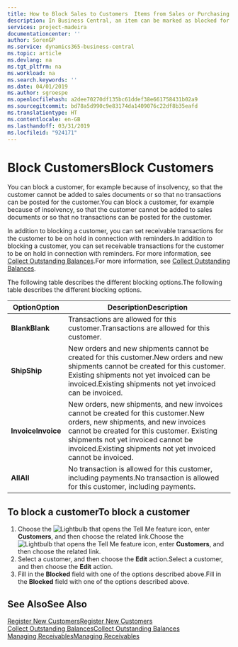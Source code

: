 ```yaml
---
title: How to Block Sales to Customers  Items from Sales or Purchasing
description: In Business Central, an item can be marked as blocked for sales, blocked for purchase, or blocked for all purposes.
services: project-madeira
documentationcenter: ''
author: SorenGP
ms.service: dynamics365-business-central
ms.topic: article
ms.devlang: na
ms.tgt_pltfrm: na
ms.workload: na
ms.search.keywords: ''
ms.date: 04/01/2019
ms.author: sgroespe
ms.openlocfilehash: a2dee70270df135bc61ddef38e661758431b02a9
ms.sourcegitcommit: bd78a5d990c9e83174da1409076c22df8b35eafd
ms.translationtype: HT
ms.contentlocale: en-GB
ms.lasthandoff: 03/31/2019
ms.locfileid: "924171"
---
```

# <a name="block-customers"></a><span data-ttu-id="cbaa9-103">Block Customers</span><span class="sxs-lookup"><span data-stu-id="cbaa9-103">Block Customers</span></span>
<span data-ttu-id="cbaa9-104">You can block a customer, for example because of insolvency, so that the customer cannot be added to sales documents or so that no transactions can be posted for the customer.</span><span class="sxs-lookup"><span data-stu-id="cbaa9-104">You can block a customer, for example because of insolvency, so that the customer cannot be added to sales documents or so that no transactions can be posted for the customer.</span></span>

<span data-ttu-id="cbaa9-105">In addition to blocking a customer, you can set receivable transactions for the customer to be on hold in connection with reminders.</span><span class="sxs-lookup"><span data-stu-id="cbaa9-105">In addition to blocking a customer, you can set receivable transactions for the customer to be on hold in connection with reminders.</span></span> <span data-ttu-id="cbaa9-106">For more information, see [Collect Outstanding Balances](receivables-collect-outstanding-balances.md).</span><span class="sxs-lookup"><span data-stu-id="cbaa9-106">For more information, see [Collect Outstanding Balances](receivables-collect-outstanding-balances.md).</span></span>   

<span data-ttu-id="cbaa9-107">The following table describes the different blocking options.</span><span class="sxs-lookup"><span data-stu-id="cbaa9-107">The following table describes the different blocking options.</span></span>  

|<span data-ttu-id="cbaa9-108">Option</span><span class="sxs-lookup"><span data-stu-id="cbaa9-108">Option</span></span>|<span data-ttu-id="cbaa9-109">Description</span><span class="sxs-lookup"><span data-stu-id="cbaa9-109">Description</span></span>|  
|--------------------|------------|  
|<span data-ttu-id="cbaa9-110">**Blank**</span><span class="sxs-lookup"><span data-stu-id="cbaa9-110">**Blank**</span></span>|<span data-ttu-id="cbaa9-111">Transactions are allowed for this customer.</span><span class="sxs-lookup"><span data-stu-id="cbaa9-111">Transactions are allowed for this customer.</span></span>|
|<span data-ttu-id="cbaa9-112">**Ship**</span><span class="sxs-lookup"><span data-stu-id="cbaa9-112">**Ship**</span></span>|<span data-ttu-id="cbaa9-113">New orders and new shipments cannot be created for this customer.</span><span class="sxs-lookup"><span data-stu-id="cbaa9-113">New orders and new shipments cannot be created for this customer.</span></span> <span data-ttu-id="cbaa9-114">Existing shipments not yet invoiced can be invoiced.</span><span class="sxs-lookup"><span data-stu-id="cbaa9-114">Existing shipments not yet invoiced can be invoiced.</span></span>|  
|<span data-ttu-id="cbaa9-115">**Invoice**</span><span class="sxs-lookup"><span data-stu-id="cbaa9-115">**Invoice**</span></span>|<span data-ttu-id="cbaa9-116">New orders, new shipments, and new invoices cannot be created for this customer.</span><span class="sxs-lookup"><span data-stu-id="cbaa9-116">New orders, new shipments, and new invoices cannot be created for this customer.</span></span> <span data-ttu-id="cbaa9-117">Existing shipments not yet invoiced cannot be invoiced.</span><span class="sxs-lookup"><span data-stu-id="cbaa9-117">Existing shipments not yet invoiced cannot be invoiced.</span></span>|  
|<span data-ttu-id="cbaa9-118">**All**</span><span class="sxs-lookup"><span data-stu-id="cbaa9-118">**All**</span></span>|<span data-ttu-id="cbaa9-119">No transaction is allowed for this customer, including payments.</span><span class="sxs-lookup"><span data-stu-id="cbaa9-119">No transaction is allowed for this customer, including payments.</span></span>|  

## <a name="to-block-a-customer"></a><span data-ttu-id="cbaa9-120">To block a customer</span><span class="sxs-lookup"><span data-stu-id="cbaa9-120">To block a customer</span></span>  
1. <span data-ttu-id="cbaa9-121">Choose the ![Lightbulb that opens the Tell Me feature](media/ui-search/search_small.png "Tell me what you want to do") icon, enter **Customers**, and then choose the related link.</span><span class="sxs-lookup"><span data-stu-id="cbaa9-121">Choose the ![Lightbulb that opens the Tell Me feature](media/ui-search/search_small.png "Tell me what you want to do") icon, enter **Customers**, and then choose the related link.</span></span>
2. <span data-ttu-id="cbaa9-122">Select a customer, and then choose the **Edit** action.</span><span class="sxs-lookup"><span data-stu-id="cbaa9-122">Select a customer, and then choose the **Edit** action.</span></span>
3. <span data-ttu-id="cbaa9-123">Fill in the **Blocked** field with one of the options described above.</span><span class="sxs-lookup"><span data-stu-id="cbaa9-123">Fill in the **Blocked** field with one of the options described above.</span></span>

## <a name="see-also"></a><span data-ttu-id="cbaa9-124">See Also</span><span class="sxs-lookup"><span data-stu-id="cbaa9-124">See Also</span></span>  
[<span data-ttu-id="cbaa9-125">Register New Customers</span><span class="sxs-lookup"><span data-stu-id="cbaa9-125">Register New Customers</span></span>](sales-how-register-new-customers.md)  
[<span data-ttu-id="cbaa9-126">Collect Outstanding Balances</span><span class="sxs-lookup"><span data-stu-id="cbaa9-126">Collect Outstanding Balances</span></span>](receivables-collect-outstanding-balances.md)  
[<span data-ttu-id="cbaa9-127">Managing Receivables</span><span class="sxs-lookup"><span data-stu-id="cbaa9-127">Managing Receivables</span></span>](receivables-manage-receivables.md)  

